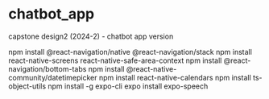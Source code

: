 # chatbot_app
capstone design2 (2024-2) - chatbot app version


npm install @react-navigation/native @react-navigation/stack
npm install react-native-screens react-native-safe-area-context
npm install @react-navigation/bottom-tabs
npm install @react-native-community/datetimepicker
npm install react-native-calendars
npm install ts-object-utils
npm install -g expo-cli
expo install expo-speech
